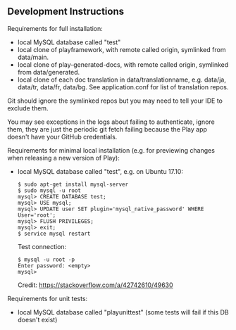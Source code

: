 Development Instructions
------------------------

Requirements for full installation:
- local MySQL database called "test"
- local clone of playframework, with remote called origin, symlinked from data/main.
- local clone of play-generated-docs, with remote called origin, symlinked from data/generated.
- local clone of each doc translation in data/translationname, e.g. data/ja, data/tr, data/fr, data/bg. See application.conf for list of translation repos.

Git should ignore the symlinked repos but you may need to tell your IDE to exclude them.

You may see exceptions in the logs about failing to authenticate, ignore them, they are just the periodic git fetch failing because the Play app doesn't have your GitHub credentials.

Requirements for minimal local installation (e.g. for previewing changes when releasing a new version of Play):
- local MySQL database called "test", e.g. on Ubuntu 17.10:

  ```
  $ sudo apt-get install mysql-server
  $ sudo mysql -u root
  mysql> CREATE DATABASE test;
  mysql> USE mysql;
  mysql> UPDATE user SET plugin='mysql_native_password' WHERE User='root';
  mysql> FLUSH PRIVILEGES;
  mysql> exit;
  $ service mysql restart
  ```

  Test connection:
  ```
  $ mysql -u root -p
  Enter password: <empty>
  mysql>
  ```

  Credit: https://stackoverflow.com/a/42742610/49630

Requirements for unit tests:
- local MySQL database called "playunittest" (some tests will fail if this DB doesn't exist)